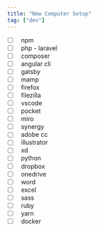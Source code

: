 ```yaml
---
title: "New Computer Setup"
tag: ["dev"]
---
```


- [ ] &nbsp; npm
- [ ] &nbsp; php - laravel
- [ ] &nbsp; composer
- [ ] &nbsp; angular cli
- [ ] &nbsp; gatsby
- [ ] &nbsp; mamp
- [ ] &nbsp; firefox
- [ ] &nbsp; filezilla
- [ ] &nbsp; vscode
- [ ] &nbsp; pocket
- [ ] &nbsp; miro
- [ ] &nbsp; synergy
- [ ] &nbsp; adobe cc
- [ ] &nbsp; illustrator
- [ ] &nbsp; xd
- [ ] &nbsp; python
- [ ] &nbsp; dropbox
- [ ] &nbsp; onedrive
- [ ] &nbsp; word
- [ ] &nbsp; excel
- [ ] &nbsp; sass
- [ ] &nbsp; ruby
- [ ] &nbsp; yarn
- [ ] &nbsp; docker